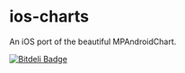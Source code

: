 # ios-charts
An iOS port of the beautiful MPAndroidChart.


[![Bitdeli Badge](https://d2weczhvl823v0.cloudfront.net/danielgindi/ios-charts/trend.png)](https://bitdeli.com/free "Bitdeli Badge")

